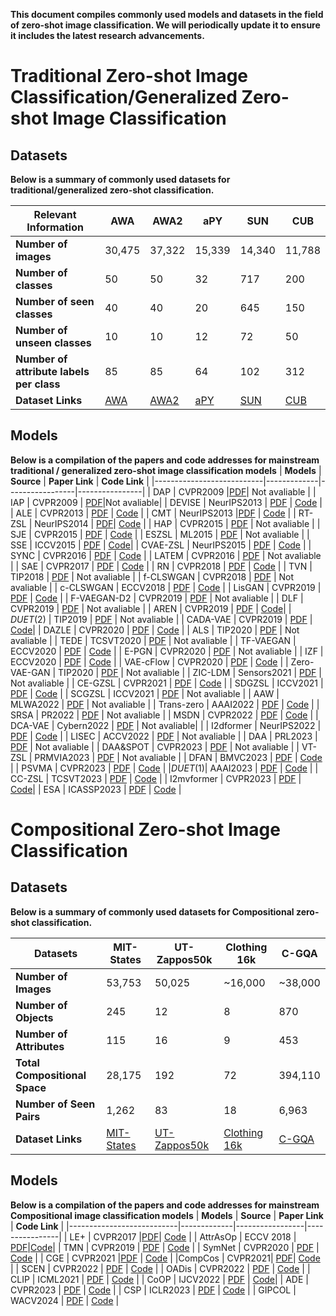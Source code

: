 **This document compiles commonly used models and datasets in the field of zero-shot image classification. We will periodically update it to ensure it includes the latest research advancements.**

# Traditional Zero-shot Image Classification/Generalized Zero-shot Image Classification


## Datasets
**Below is a summary of commonly used datasets for traditional/generalized zero-shot classification.**


| **Relevant Information**                             | **AWA** | **AWA2** | **aPY** | **SUN** | **CUB** |
|-------------------------------------------|---------|----------|---------|---------|---------|
| **Number of images**                      | 30,475  | 37,322   | 15,339  | 14,340  | 11,788  |
| **Number of classes**                     | 50      | 50       | 32      | 717     | 200     |
| **Number of seen classes**                | 40      | 40       | 20      | 645     | 150     |
| **Number of unseen classes**              | 10      | 10       | 12      | 72      | 50      |
| **Number of attribute labels per class**  | 85      | 85       | 64      | 102     | 312     |
| **Dataset Links**                         | [AWA](https://cvml.ist.ac.at/AwA/) | [AWA2](https://cvml.ist.ac.at/AwA/) | [aPY](https://vision.cs.uiuc.edu/attributes/) | [SUN](http://cs.brown.edu/~gmpatter/sunattributes.html) | [CUB](https://www.vision.caltech.edu/datasets/cub_200_2011/) |


## Models
**Below is a compilation of the papers and code addresses for mainstream traditional / generalized zero-shot image classification models**
| **Models**                | **Source**  | **Paper Link** | **Code Link** |
|---------------------------|-------------|-----------------|----------------|
| DAP                       | CVPR2009    |[PDF](https://ieeexplore.ieee.org/abstract/document/5206594)| Not avaliable |
| IAP                       | CVPR2009    | [PDF](https://ieeexplore.ieee.org/abstract/document/5206594)|Not avaliable|
| DEVISE                    | NeurIPS2013 | [PDF](https://proceedings.neurips.cc/paper/2013/hash/7cce53cf90577442771720a370c3c723-Abstract.html)  | [Code](https://github.com/middleyuan/DeViSE)      |
| ALE                       | CVPR2013    | [PDF](https://www.cv-foundation.org/openaccess/content_cvpr_2013/html/Akata_Label-Embedding_for_Attribute-Based_2013_CVPR_paper.html)      | [Code](https://github.com/cetinsamet/attribute-label-embedding)      |
| CMT                       | NeurIPS2013  |[PDF](https://proceedings.neurips.cc/paper/2013/hash/2d6cc4b2d139a53512fb8cbb3086ae2e-Abstract.html)      | [Code](https://github.com/mganjoo/zslearning)      |
| RT-ZSL                    | NeurIPS2014 | [PDF]( https://proceedings.neurips.cc/paper/2014/hash/1f1baa5b8edac74eb4eaa329f14a0361-Abstract.html)| [Code](https://github.com/dineshj1/UnreliableAttributes)      |
| HAP                       | CVPR2015    | [PDF](https://www.cv-foundation.org/openaccess/content_cvpr_2015/html/Huang_Learning_Hypergraph-Regularized_Attribute_2015_CVPR_paper.html) | Not avaliable  |
| SJE                       | CVPR2015    | [PDF](https://openaccess.thecvf.com/content_cvpr_2015/html/Akata_Evaluation_of_Output_2015_CVPR_paper.html)       | [Code](https://github.com/mvp18/Popular-ZSL-Algorithms)   |
| ESZSL                     | ML2015      | [PDF](https://proceedings.mlr.press/v37/romera-paredes15.html)       | Not avaliable     |
| SSE                       | ICCV2015    | [PDF](https://www.cv-foundation.org/openaccess/content_iccv_2015/html/Zhang_Zero-Shot_Learning_via_ICCV_2015_paper.html)       | [Code](https://github.com/Zhang-VISLab/Zero-Shot-Learning-via-Semantic-Similarity-Embedding)|
| CVAE-ZSL                  | NeurIPS2015 | [PDF](https://proceedings.neurips.cc/paper/2015/hash/8d55a249e6baa5c06772297520da2051-Abstract.html)       | [Code](https://github.com/ucals/cvae)      |
| SYNC                      | CVPR2016    | [PDF](https://www.cv-foundation.org/openaccess/content_cvpr_2016/html/Changpinyo_Synthesized_Classifiers_for_CVPR_2016_paper.html)       | [Code](https://github.com/pujols/Zero-shot-learning-journal)      |
| LATEM                     | CVPR2016    | [PDF](https://openaccess.thecvf.com/content_cvpr_2016/html/Xian_Latent_Embeddings_for_CVPR_2016_paper.html)       | Not avaliable     |
| SAE                       | CVPR2017    | [PDF](https://openaccess.thecvf.com/content_cvpr_2017/html/Kodirov_Semantic_Autoencoder_for_CVPR_2017_paper.html)       | [Code](https://github.com/mvp18/Popular-ZSL-Algorithms)      |
| RN                        | CVPR2018    | [PDF](https://openaccess.thecvf.com/content_cvpr_2018/html/Sung_Learning_to_Compare_CVPR_2018_paper.html)       | [Code](https://github.com/floodsung/LearningToCompare_FSL)      |
| TVN                       | TIP2018     | [PDF](https://ieeexplore.ieee.org/abstract/document/8464092)       | Not avaliable  |
| f-CLSWGAN                 | CVPR2018    | [PDF](https://openaccess.thecvf.com/content_cvpr_2018/html/Xian_Feature_Generating_Networks_CVPR_2018_paper.html)       | Not avaliable     |
| c-CLSWGAN                 | ECCV2018    | [PDF](https://openaccess.thecvf.com/content_ECCV_2018/html/RAFAEL_FELIX_Multi-modal_Cycle-consistent_Generalized_ECCV_2018_paper.html)       | [Code](https://github.com/rfelixmg/frwgan-eccv18)      |
| LisGAN                    | CVPR2019    | [PDF](https://openaccess.thecvf.com/content_CVPR_2019/papers/Li_Leveraging_the_Invariant_Side_of_Generative_Zero-Shot_Learning_CVPR_2019_paper.pdf)       | [Code](https://github.com/lijin118/LisGAN)      |
| F-VAEGAN-D2               | CVPR2019    | [PDF](https://openaccess.thecvf.com/content_CVPR_2019/papers/Xian_F-VAEGAN-D2_A_Feature_Generating_Framework_for_Any-Shot_Learning_CVPR_2019_paper.pdf)       |   Not avaliable  |
| DLF                       | CVPR2019    | [PDF](https://openaccess.thecvf.com/content_CVPR_2019/html/Tong_Hierarchical_Disentanglement_of_Discriminative_Latent_Features_for_Zero-Shot_Learning_CVPR_2019_paper.html)       | Not avaliable     |
| AREN                      | CVPR2019    | [PDF](https://openaccess.thecvf.com/content_CVPR_2019/html/Xie_Attentive_Region_Embedding_Network_for_Zero-Shot_Learning_CVPR_2019_paper.html)       | [Code](https://github.com/gsx0/Attentive-Region-Embedding-Network-for-Zero-shot-Learning)|
| $DUET(2)$                 | TIP2019     | [PDF](https://ieeexplore.ieee.org/document/8879688)       | Not avaliable      |
| CADA-VAE                  | CVPR2019    | [PDF](https://openaccess.thecvf.com/content_CVPR_2019/papers/Schonfeld_Generalized_Zero-_and_Few-Shot_Learning_via_Aligned_Variational_Autoencoders_CVPR_2019_paper.pdf)       | [Code](https://github.com/edgarschnfld/CADA-VAE-PyTorch)|
| DAZLE                     | CVPR2020    | [PDF](https://openaccess.thecvf.com/content_CVPR_2020/html/Huynh_Fine-Grained_Generalized_Zero-Shot_Learning_via_Dense_Attribute-Based_Attention_CVPR_2020_paper.html) | [Code](https://github.com/hbdat/cvpr20_DAZLE)      |
| ALS                       | TIP2020     | [PDF](https://ieeexplore.ieee.org/abstract/document/9068500)       | Not avaliable      |
| TEDE                      | TCSVT2020   | [PDF](https://ieeexplore.ieee.org/abstract/document/9051798)       | Not avaliable      |
| TF-VAEGAN                 | ECCV2020    | [PDF](https://link.springer.com/chapter/10.1007/978-3-030-58542-6_29)       | [Code](https://github.com/akshitac8/tfvaegan)      |
| E-PGN                     | CVPR2020    | [PDF](https://openaccess.thecvf.com/content_CVPR_2020/papers/Yu_Episode-Based_Prototype_Generating_Network_for_Zero-Shot_Learning_CVPR_2020_paper.pdf)       | Not avaliable      |
| IZF                       | ECCV2020    | [PDF](https://link.springer.com/chapter/10.1007/978-3-030-58517-4_36)       | [Code](https://github.com/miguelvalente/Invertible-Zero-Shot-Recognition-Flows)      |
| VAE-cFlow                 | CVPR2020    | [PDF](https://arxiv.org/pdf/2009.00303)       | [Code](https://github.com/guyuchao/VAE-cFlow-ZSL)      |
| Zero-VAE-GAN              | TIP2020     | [PDF](https://ieeexplore.ieee.org/document/8957359)       | Not avaliable      |
| ZIC-LDM                   | Sensors2021  | [PDF](https://www.mdpi.com/1424-8220/21/9/3241)      | Not avaliable     |
| CE-GZSL                   | CVPR2021    | [PDF](https://arxiv.org/abs/2103.16173)       | [Code](https://github.com/Hanzy1996/CE-GZSL)      |
| SDGZSL                    | ICCV2021    | [PDF](https://openaccess.thecvf.com/content/ICCV2021/papers/Chen_Semantics_Disentangling_for_Generalized_Zero-Shot_Learning_ICCV_2021_paper.pdf)       | [Code](https://github.com/uqzhichen/SDGZSL)      |
| SCGZSL                    | ICCV2021    | [PDF](https://openaccess.thecvf.com/content/ICCV2021W/CVAMD/html/Mahapatra_Medical_Image_Classification_Using_Generalized_Zero_Shot_Learning_ICCVW_2021_paper.html)       | Not avaliable      |
| AAW                       | MLWA2022    | [PDF](https://www.sciencedirect.com/science/article/pii/S2666827022000160)       | Not avaliable      |
| Trans-zero                | AAAI2022    | [PDF](https://ojs.aaai.org/index.php/AAAI/article/view/19909)       | [Code](https://github.com/shiming-chen/TransZero)      |
| SRSA                      | PR2022      | [PDF](https://www.sciencedirect.com/science/article/abs/pii/S0031320321004180)       | Not avaliable      |
| MSDN                      | CVPR2022    | [PDF](https://openaccess.thecvf.com/content/CVPR2022/html/Chen_MSDN_Mutually_Semantic_Distillation_Network_for_Zero-Shot_Learning_CVPR_2022_paper.html)      | [Code](https://anonymous.4open.science/r/MSDN)      |
| DCA-VAE                   | Cybern2022  | [PDF](https://ieeexplore.ieee.org/document/9762888)       | Not avaliable|      |
| I2dformer                 | NeurIPS2022  | [PDF](https://proceedings.neurips.cc/paper_files/paper/2022/hash/4fca3029c9ead4551937ed6987502e5f-Abstract-Conference.html)      | [Code](https://github.com/ferjad/I2DFormer)      |
| LISEC                     | ACCV2022    | [PDF](https://openaccess.thecvf.com/content/ACCV2022/papers/Zhao_Learning_Internal_Semantics_with_Expanded_Categories_for_Generative_Zero-Shot_Learning_ACCV_2022_paper.pdf)       | Not avaliable     |
| DAA                       | PRL2023     | [PDF](https://www.sciencedirect.com/science/article/abs/pii/S0167865523000041)       | Not avaliable     |
| DAA&SPOT                  | CVPR2023    | [PDF](https://openaccess.thecvf.com/content/CVPR2023W/TCV/papers/Gowda_Synthetic_Sample_Selection_for_Generalized_Zero-Shot_Learning_CVPRW_2023_paper.pdf)       | Not avaliable      |
| VT-ZSL                    | PRMVIA2023  | [PDF](https://ieeexplore.ieee.org/abstract/document/10145202)       | Not avaliable     |
| DFAN                      | BMVC2023    | [PDF](https://arxiv.org/abs/2309.13833)       | [Code](https://github.com/Sion1/DFAN)      |
| PSVMA                     | CVPR2023    | [PDF](https://openaccess.thecvf.com/content/CVPR2023/html/Liu_Progressive_Semantic-Visual_Mutual_Adaption_for_Generalized_Zero-Shot_Learning_CVPR_2023_paper.html)       | [Code](https://github.com/ManLiuCoder/PSVMA)      |
|$DUET(1)$| AAAI2023    | [PDF](https://ojs.aaai.org/index.php/AAAI/article/view/25114)       | [Code](https://github.com/zjukg/DUET)      |
| CC-ZSL                    | TCSVT2023   | [PDF](https://ieeexplore.ieee.org/document/10040702)       | [Code](https://github.com/KORIYN/CC-ZSL)      |
| I2mvformer                | CVPR2023    | [PDF](https://openaccess.thecvf.com/content/CVPR2023/html/Naeem_I2MVFormer_Large_Language_Model_Generated_Multi-View_Document_Supervision_for_Zero-Shot_CVPR_2023_paper.html)       | [Code](https://github.com/ferjad/I2DFormer)|
| ESA                       | ICASSP2023  | [PDF](https://arxiv.org/abs/2303.09849)       | [Code](https://github.com/mrflogs/icassp23)      |


# Compositional Zero-shot Image Classification

## Datasets
**Below is a summary of commonly used datasets for Compositional zero-shot classification.**


| **Datasets**            | **MIT-States** | **UT-Zappos50k** | **Clothing 16k** | **C-GQA** |
|-------------------------|----------------|-------------------|------------------|-----------|
| **Number of Images**    | 53,753         | 50,025           | ~16,000         | ~38,000   |
| **Number of Objects**   | 245            | 12               | 8               | 870       |
| **Number of Attributes**| 115            | 16               | 9               | 453       |
| **Total Compositional Space** | 28,175   | 192             | 72              | 394,110   |
| **Number of Seen Pairs**| 1,262          | 83               | 18              | 6,963     |
| **Dataset Links**       | [MIT-States](https://web.mit.edu/phillipi/Public/states_and_transformations/index.html) | [UT-Zappos50k](https://vision.cs.utexas.edu/projects/finegrained/utzap50k/) | [Clothing 16k](https://drive.google.com/drive/folders/1ky5BvTFrMkPBdAWixHFGLdcfJHfu5e9_) | [C-GQA](https://github.com/ExplainableML/czsl) |

## Models
**Below is a compilation of the papers and code addresses for mainstream Compositional image classification models**
| **Models**                | **Source**  | **Paper Link** | **Code Link** |
|---------------------------|-------------|-----------------|----------------|
| LE+                       | CVPR2017    |[PDF](https://www.cs.cmu.edu/~imisra/data/composing_cvpr17.pdf)| [Code](https://github.com/imisra/composing_cvpr17) |
| AttrAsOp                  | ECCV 2018   | [PDF](https://openaccess.thecvf.com/content_ECCV_2018/html/Tushar_Nagarajan_Attributes_as_Operators_ECCV_2018_paper.html)|[Code](https://github.com/Tushar-N/attributes-as-operators)|
| TMN                       | CVPR2019 | [PDF](https://arxiv.org/abs/1905.05908)  | [Code](https://github.com/facebookresearch/taskmodularnets)      |
| SymNet                       | CVPR2020    | [PDF](https://arxiv.org/abs/2004.00587)      | [Code](https://github.com/DirtyHarryLYL/SymNet)      |
| CGE                       | CVPR2021   |[PDF](https://openaccess.thecvf.com/content/CVPR2021/papers/Naeem_Learning_Graph_Embeddings_for_Compositional_Zero-Shot_Learning_CVPR_2021_paper.pdf) | [Code](https://github.com/ExplainableML/czsl)      |
|CompCos                   | CVPR2021| [PDF](https://arxiv.org/abs/2101.12609)| [Code](https://github.com/ExplainableML/czsl)      |
| SCEN                       | CVPR2022    | [PDF](https://openaccess.thecvf.com/content/CVPR2022/papers/Li_Siamese_Contrastive_Embedding_Network_for_Compositional_Zero-Shot_Learning_CVPR_2022_paper.pdf) | [Code](https://github.com/XDUxyLi/SCEN-master)  |
| OADis                       | CVPR2022    | [PDF](https://openaccess.thecvf.com/content/CVPR2022/papers/Saini_Disentangling_Visual_Embeddings_for_Attributes_and_Objects_CVPR_2022_paper.pdf)       | [Code](https://github.com/nirat1606/OADis)   |
| CLIP                     | ICML2021     | [PDF](https://arxiv.org/abs/2103.00020)       | [Code](https://github.com/ExcelsiorCJH/CLIP)     |
| CoOP                       | IJCV2022    | [PDF](https://arxiv.org/abs/2109.01134)       | [Code](https://github.com/KaiyangZhou/CoOp)|
| ADE                 | CVPR2023 | [PDF](https://openaccess.thecvf.com/content/CVPR2023/papers/Hao_Learning_Attention_As_Disentangler_for_Compositional_Zero-Shot_Learning_CVPR_2023_paper.pdf)       | [Code](https://github.com/haoosz/ade-czsl)      |
| CSP                     | ICLR2023    | [PDF](https://arxiv.org/abs/2204.03574)       | [Code](https://github.com/BatsResearch/csp)      |
| GIPCOL                     | WACV2024    | [PDF](https://openaccess.thecvf.com/content/WACV2024/papers/Xu_GIPCOL_Graph-Injected_Soft_Prompting_for_Compositional_Zero-Shot_Learning_WACV_2024_paper.pdf)       | [Code](https://github.com/HLR/GIPCOL)      |

















